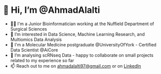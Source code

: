 # 👋 Hi, I’m @AhmadAlalti
- 👨‍🎓 I'm a Junior Bioinformatician working at the Nuffield Department of Surgical Sciences
- 👀 I’m interested in Data Science, Machine Learning Research, and Multiomics Data Analysis
- 🌱 I'm a Molecular Medicine postgraduate @UniversityOfYork - Certified Data Scientist @AiCore
- 🧠 I’m analysing scRNseq Data - happy to collaborate on small projects related to my experience so far
- 📫 Reach out to me on ahmadalalti97@gmail.com or on [LinkedIn](https://www.linkedin.com/in/ahmadalalti/)
